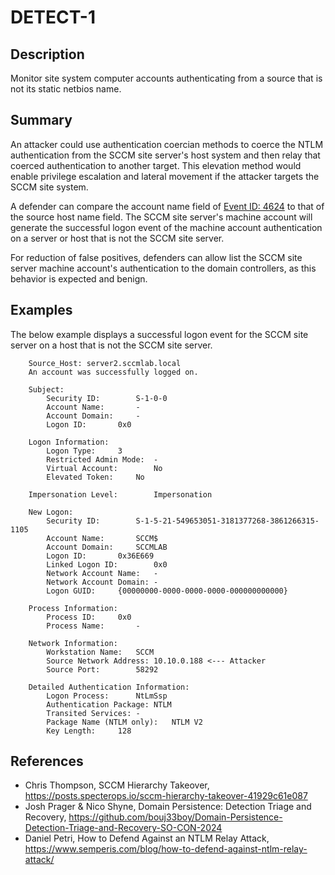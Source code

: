 # DETECT-1

## Description

Monitor site system computer accounts authenticating from a source that is not its static netbios name.

## Summary

An attacker could use authentication coercian methods to coerce the NTLM authentication from the SCCM site server's host system and then relay that coerced authentication to another target. This elevation method would enable privilege escalation and lateral movement if the attacker targets the SCCM site system.

A defender can compare the account name field of [Event ID: 4624](https://learn.microsoft.com/en-us/previous-versions/windows/it-pro/windows-10/security/threat-protection/auditing/event-4624) to that of the source host name field. The SCCM site server's machine account will generate the successful logon event of the machine account authentication on a server or host that is not the SCCM site server.

For reduction of false positives, defenders can allow list the SCCM site server machine account's authentication to the domain controllers, as this behavior is expected and benign.

## Examples

The below example displays a successful logon event for the SCCM site server on a host that is not the SCCM site server. 

```
    Source_Host: server2.sccmlab.local
    An account was successfully logged on.

    Subject:
        Security ID:		S-1-0-0
        Account Name:		-
        Account Domain:		-
        Logon ID:		0x0

    Logon Information:
        Logon Type:		3
        Restricted Admin Mode:	-
        Virtual Account:		No
        Elevated Token:		No

    Impersonation Level:		Impersonation

    New Logon:
        Security ID:		S-1-5-21-549653051-3181377268-3861266315-1105
        Account Name:		SCCM$
        Account Domain:		SCCMLAB
        Logon ID:		0x36E669
        Linked Logon ID:		0x0
        Network Account Name:	-
        Network Account Domain:	-
        Logon GUID:		{00000000-0000-0000-0000-000000000000}

    Process Information:
        Process ID:		0x0
        Process Name:		-

    Network Information:
        Workstation Name:	SCCM
        Source Network Address:	10.10.0.188 <--- Attacker
        Source Port:		58292

    Detailed Authentication Information:
        Logon Process:		NtLmSsp 
        Authentication Package:	NTLM
        Transited Services:	-
        Package Name (NTLM only):	NTLM V2
        Key Length:		128

```
## References
- Chris Thompson, SCCM Hierarchy Takeover, https://posts.specterops.io/sccm-hierarchy-takeover-41929c61e087
- Josh Prager & Nico Shyne, Domain Persistence: Detection Triage and Recovery, https://github.com/bouj33boy/Domain-Persistence-Detection-Triage-and-Recovery-SO-CON-2024
- Daniel Petri, How to Defend Against an NTLM Relay Attack, https://www.semperis.com/blog/how-to-defend-against-ntlm-relay-attack/
